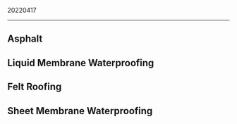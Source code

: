 ﻿20220417

---

## Asphalt


## Liquid Membrane Waterproofing


## Felt Roofing 


## Sheet Membrane Waterproofing
